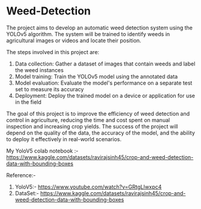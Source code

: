# Weed-Detection

The project aims to develop an automatic weed detection system using the YOLOv5 algorithm. The system will be trained to identify weeds in agricultural images or videos and locate their position.

The steps involved in this project are:

1) Data collection: Gather a dataset of images that contain weeds and label the weed instances
2) Model training: Train the YOLOv5 model using the annotated data
3) Model evaluation: Evaluate the model's performance on a separate test set to measure its accuracy
4) Deployment: Deploy the trained model on a device or application for use in the field

The goal of this project is to improve the efficiency of weed detection and control in agriculture, reducing the time and cost spent on manual inspection and increasing crop yields. The success of the project will depend on the quality of the data, the accuracy of the model, and the ability to deploy it effectively in real-world scenarios.

My YoloV5 colab notebook :- https://www.kaggle.com/datasets/ravirajsinh45/crop-and-weed-detection-data-with-bounding-boxes

Reference:- 
1) YoloV5:- https://www.youtube.com/watch?v=GRtgLlwxpc4
2) DataSet:- https://www.kaggle.com/datasets/ravirajsinh45/crop-and-weed-detection-data-with-bounding-boxes
